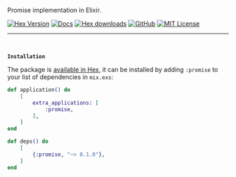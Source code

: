 Promise implementation in Elixir.

[![Hex Version](https://img.shields.io/hexpm/v/promise.svg?style=flat-square)](https://hex.pm/packages/promise) [![Docs](https://img.shields.io/badge/api-docs-orange.svg?style=flat-square)](https://hexdocs.pm/promise) [![Hex downloads](https://img.shields.io/hexpm/dt/promise.svg?style=flat-square)](https://hex.pm/packages/promise) [![GitHub](https://img.shields.io/badge/vcs-GitHub-blue.svg?style=flat-square)](https://github.com/ertgl/promise) [![MIT License](https://img.shields.io/hexpm/l/promise.svg?style=flat-square)](LICENSE.txt)

---

</br>

**`Installation`**


The package is [available in Hex](https://hex.pm/packages/promise), it can be installed
by adding `:promise` to your list of dependencies in `mix.exs`:

```elixir
def application() do
	[
		extra_applications: [
			:promise,
		],
	]
end

def deps() do
	[
		{:promise, "~> 0.1.0"},
	]
end
```

</br>
